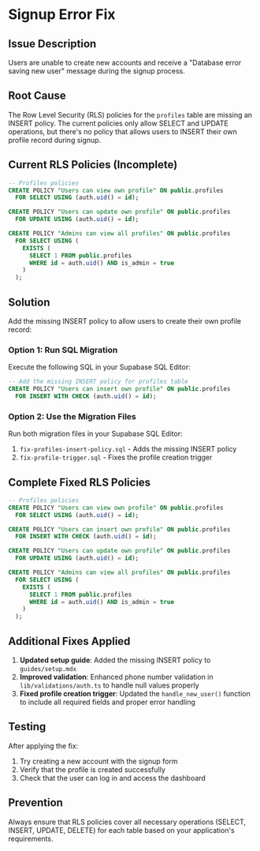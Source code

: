 # Signup Error Fix

## Issue Description
Users are unable to create new accounts and receive a "Database error saving new user" message during the signup process.

## Root Cause
The Row Level Security (RLS) policies for the `profiles` table are missing an INSERT policy. The current policies only allow SELECT and UPDATE operations, but there's no policy that allows users to INSERT their own profile record during signup.

## Current RLS Policies (Incomplete)
```sql
-- Profiles policies
CREATE POLICY "Users can view own profile" ON public.profiles
  FOR SELECT USING (auth.uid() = id);

CREATE POLICY "Users can update own profile" ON public.profiles
  FOR UPDATE USING (auth.uid() = id);

CREATE POLICY "Admins can view all profiles" ON public.profiles
  FOR SELECT USING (
    EXISTS (
      SELECT 1 FROM public.profiles 
      WHERE id = auth.uid() AND is_admin = true
    )
  );
```

## Solution
Add the missing INSERT policy to allow users to create their own profile record:

### Option 1: Run SQL Migration
Execute the following SQL in your Supabase SQL Editor:

```sql
-- Add the missing INSERT policy for profiles table
CREATE POLICY "Users can insert own profile" ON public.profiles
  FOR INSERT WITH CHECK (auth.uid() = id);
```

### Option 2: Use the Migration Files
Run both migration files in your Supabase SQL Editor:
1. `fix-profiles-insert-policy.sql` - Adds the missing INSERT policy
2. `fix-profile-trigger.sql` - Fixes the profile creation trigger

## Complete Fixed RLS Policies
```sql
-- Profiles policies
CREATE POLICY "Users can view own profile" ON public.profiles
  FOR SELECT USING (auth.uid() = id);

CREATE POLICY "Users can insert own profile" ON public.profiles
  FOR INSERT WITH CHECK (auth.uid() = id);

CREATE POLICY "Users can update own profile" ON public.profiles
  FOR UPDATE USING (auth.uid() = id);

CREATE POLICY "Admins can view all profiles" ON public.profiles
  FOR SELECT USING (
    EXISTS (
      SELECT 1 FROM public.profiles 
      WHERE id = auth.uid() AND is_admin = true
    )
  );
```

## Additional Fixes Applied
1. **Updated setup guide**: Added the missing INSERT policy to `guides/setup.mdx`
2. **Improved validation**: Enhanced phone number validation in `lib/validations/auth.ts` to handle null values properly
3. **Fixed profile creation trigger**: Updated the `handle_new_user()` function to include all required fields and proper error handling

## Testing
After applying the fix:
1. Try creating a new account with the signup form
2. Verify that the profile is created successfully
3. Check that the user can log in and access the dashboard

## Prevention
Always ensure that RLS policies cover all necessary operations (SELECT, INSERT, UPDATE, DELETE) for each table based on your application's requirements.
